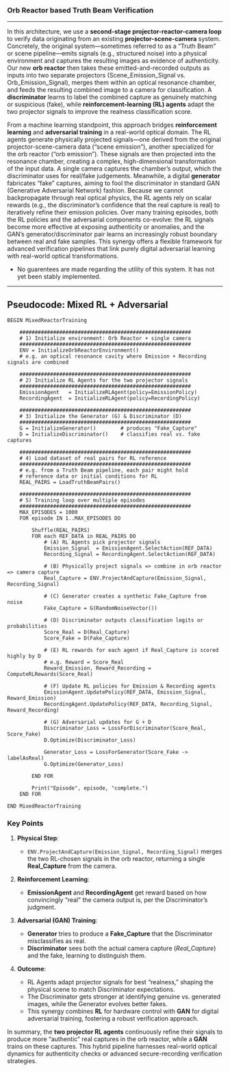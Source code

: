 ### Orb Reactor based Truth Beam Verification

---
In this architecture, we use a **second-stage projector-reactor-camera loop** to verify data originating from an existing **projector-scene-camera** system. Concretely, the original system—sometimes referred to as a “Truth Beam” or scene pipeline—emits signals (e.g., structured noise) into a physical environment and captures the resulting images as evidence of authenticity. Our new **orb reactor** then takes these emitted-and-recorded outputs as inputs into two separate projectors (Scene_Emission_Signal vs. Orb_Emission_Signal), merges them within an optical resonance chamber, and feeds the resulting combined image to a camera for classification. A **discriminator** learns to label the combined capture as genuinely matching or suspicious (fake), while **reinforcement-learning (RL) agents** adapt the two projector signals to improve the realness classification score.

From a machine learning standpoint, this approach bridges **reinforcement learning** and **adversarial training** in a real-world optical domain. The RL agents generate physically projected signals—one derived from the original projector-scene-camera data (“scene emission”), another specialized for the orb reactor (“orb emission”). These signals are then projected into the resonance chamber, creating a complex, high-dimensional transformation of the input data. A single camera captures the chamber’s output, which the discriminator uses for real/fake judgements. Meanwhile, a digital **generator** fabricates “fake” captures, aiming to fool the discriminator in standard GAN (Generative Adversarial Network) fashion. Because we cannot backpropagate through real optical physics, the RL agents rely on scalar rewards (e.g., the discriminator’s confidence that the real capture is real) to iteratively refine their emission policies. Over many training episodes, both the RL policies and the adversarial components co-evolve: the RL signals become more effective at exposing authenticity or anomalies, and the GAN’s generator/discriminator pair learns an increasingly robust boundary between real and fake samples. This synergy offers a flexible framework for advanced verification pipelines that link purely digital adversarial learning with real-world optical transformations.
   - No guarentees are made regarding the utility of this system. It has not yet been stably implemented.

---

## **Pseudocode**: Mixed RL + Adversarial

```pseudo
BEGIN MixedReactorTraining

    ########################################################
    # 1) Initialize environment: Orb Reactor + single camera
    ########################################################
    ENV = InitializeOrbReactorEnvironment()  
    # e.g. an optical resonance cavity where Emission + Recording signals are combined

    ########################################################
    # 2) Initialize RL Agents for the two projector signals
    ########################################################
    EmissionAgent   = InitializeRLAgent(policy=EmissionPolicy)
    RecordingAgent  = InitializeRLAgent(policy=RecordingPolicy)

    ########################################################
    # 3) Initialize the Generator (G) & Discriminator (D)
    ########################################################
    G = InitializeGenerator()        # produces "Fake_Capture"
    D = InitializeDiscriminator()    # classifies real vs. fake captures

    ########################################################
    # 4) Load dataset of real pairs for RL reference
    ########################################################
    # e.g. from a Truth Beam pipeline, each pair might hold
    # reference data or initial conditions for RL
    REAL_PAIRS = LoadTruthBeamPairs()  

    ########################################################
    # 5) Training loop over multiple episodes
    ########################################################
    MAX_EPISODES = 1000
    FOR episode IN 1..MAX_EPISODES DO

        Shuffle(REAL_PAIRS)
        FOR each REF_DATA in REAL_PAIRS DO
            # (A) RL Agents pick projector signals
            Emission_Signal  = EmissionAgent.SelectAction(REF_DATA)
            Recording_Signal = RecordingAgent.SelectAction(REF_DATA)

            # (B) Physically project signals => combine in orb reactor => camera capture
            Real_Capture = ENV.ProjectAndCapture(Emission_Signal, Recording_Signal)

            # (C) Generator creates a synthetic Fake_Capture from noise
            Fake_Capture = G(RandomNoiseVector())

            # (D) Discriminator outputs classification logits or probabilities
            Score_Real = D(Real_Capture)
            Score_Fake = D(Fake_Capture)

            # (E) RL rewards for each agent if Real_Capture is scored highly by D
            # e.g. Reward = Score_Real
            Reward_Emission, Reward_Recording = ComputeRLRewards(Score_Real)

            # (F) Update RL policies for Emission & Recording agents
            EmissionAgent.UpdatePolicy(REF_DATA, Emission_Signal,   Reward_Emission)
            RecordingAgent.UpdatePolicy(REF_DATA, Recording_Signal, Reward_Recording)

            # (G) Adversarial updates for G + D
            Discriminator_Loss = LossForDiscriminator(Score_Real, Score_Fake)
            D.Optimize(Discriminator_Loss)

            Generator_Loss = LossForGenerator(Score_Fake -> labelAsReal)
            G.Optimize(Generator_Loss)

        END FOR

        Print("Episode", episode, "complete.")
    END FOR

END MixedReactorTraining
```

### **Key Points**

1. **Physical Step**:
   - `ENV.ProjectAndCapture(Emission_Signal, Recording_Signal)` merges the two RL-chosen signals in the orb reactor, returning a single **Real_Capture** from the camera.

2. **Reinforcement Learning**:
   - **EmissionAgent** and **RecordingAgent** get reward based on how convincingly “real” the camera output is, per the Discriminator’s judgment.

3. **Adversarial (GAN) Training**:
   - **Generator** tries to produce a **Fake_Capture** that the Discriminator misclassifies as real.
   - **Discriminator** sees both the actual camera capture (*Real_Capture*) and the fake, learning to distinguish them.

4. **Outcome**:
   - RL Agents adapt projector signals for best “realness,” shaping the physical scene to match Discriminator expectations.
   - The Discriminator gets stronger at identifying genuine vs. generated images, while the Generator evolves better fakes.
   - This synergy combines **RL** for hardware control with **GAN** for digital adversarial training, fostering a robust verification approach.

In summary, the **two projector RL agents** continuously refine their signals to produce more “authentic” real captures in the orb reactor, while a **GAN** trains on these captures. This hybrid pipeline harnesses real-world optical dynamics for authenticity checks or advanced secure-recording verification strategies.
